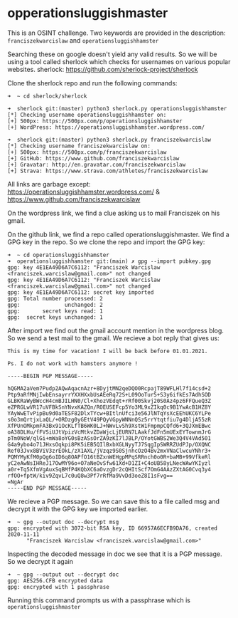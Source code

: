 # opperationsluggishmaster

This is an OSINT challenge. Two keywords are provided in the description: ```franciszekwarcislaw``` and ```operationsluggishhamster```

Searching these on google doesn't yield any valid results.
So we will be using a tool called sherlock which checks for usernames on various popular websites.
sherlock: https://github.com/sherlock-project/sherlock

Clone the sherlock repo and run the following commands:

```
➜  ~ cd sherlock/sherlock

➜  sherlock git:(master) python3 sherlock.py operationsluggishhamster
[*] Checking username operationsluggishhamster on:
[+] 500px: https://500px.com/p/operationsluggishhamster
[+] WordPress: https://operationsluggishhamster.wordpress.com/

➜  sherlock git:(master) python3 sherlock.py franciszekwarcislaw     
[*] Checking username franciszekwarcislaw on:
[+] 500px: https://500px.com/p/franciszekwarcislaw
[+] GitHub: https://www.github.com/franciszekwarcislaw
[+] Gravatar: http://en.gravatar.com/franciszekwarcislaw
[+] Strava: https://www.strava.com/athletes/franciszekwarcislaw
```

All links are garbage except: https://operationsluggishhamster.wordpress.com/ & https://www.github.com/franciszekwarcislaw

On the wordpress link, we find a clue asking us to mail Franciszek on his gmail.

On the github link, we find a repo called operationsluggishmaster. We find a GPG key in the repo. 
So we clone the repo and import the GPG key:

```
➜  ~ cd operationsluggishhamster 
➜  operationsluggishhamster git:(main) ✗ gpg --import pubkey.gpg
gpg: key 4E1EA49D6A7C6112: "Franciszek Warcislaw <franciszek.warcislaw@gmail.com>" not changed
gpg: key 4E1EA49D6A7C6112: "Franciszek Warcislaw <franciszek.warcislaw@gmail.com>" not changed
gpg: key 4E1EA49D6A7C6112: secret key imported
gpg: Total number processed: 2
gpg:              unchanged: 2
gpg:       secret keys read: 1
gpg:  secret keys unchanged: 1
```

After import we find out the gmail account mention in the wordpress blog. So we send a test mail to the gmail.
We recieve a bot reply that gives us:

```
This is my time for vacation! I will be back before 01.01.2021.

Ps. I do not work with hamsters anymore !

-----BEGIN PGP MESSAGE-----

hQGMA2aVem7Pudp2AQwAqacnAzr+8DyjtMN2qeDQO0RcpajT89WFLHl7f14csd+2
Ptp9aRfMNjIwbEnsayrrYXXHXxbUsAEeRq72S+L09OoTur5+S3y6ifkEs7AdhSOD
GLBKRaWyBWccH4cmBJILHN0/Cl+XhozVEdqt+rRf00Skvj20S0Az4pz6FFQueQ3Z
eZPRGLwVR17uVFBkSnYNvxKAZQn/ROEUSEFcp5Yo3ML9xZIkq0c9B1YwAcB1HZ8Y
YAyWwETvPipBu9d0aTESF82DlxTYcw+BItlnUfci3e56JlNTqYsXcEEhUKC6YLPe
s0o3mQrtjxLaQL/+ORDzg0yGEtV49PQyVGpyWNNnQSz5rrYtqtfiu7g4DljA55zR
XfPUnOMkpmFA3Bx91OcKLfTB6WK0LJ+NWvLvSh9XstW1FmpmpCQfd6+3QJXmEBwc
oA38DLHu/fFVSiUJtVpizVcMtkvZDaWjcLjEURN7LAakfJdFn5mUExEYTownmJrG
pTm0NoW/qlGi+mWa8oYG0sBzASsOrZA9zKI7lJBLP/OYotGWBS2We3Q4V4VAd501
G4a9ybo4o71JHxsOqkpi8PK5iEB5QIlBxbXGLNyyTJ7SqgIpSWRRZUdPJp/OXQNC
Ref03Jvx8BViV3zrEOkL/zX1AXL/jVzqz9S0SjnhcOzO4Bv2mxVNaClwcuYNhr3+
PQMYMyKfM0pQg6oID6q8OAPfO16tBZxnWEHgpMPqSRRnch0o0R+baMB+99VfkeRl
yC2eAwNsIHReJ17OwMY96o+O7aNeOvSfw61Xd+D1ZI+C4oUB58yLNecWAwYKIyzl
a0r+Tq5XfmVgAuxSqBMfP4KQbXC6aOvzgDr2cQHItScf7OmG4AAzZXtAG0Cvq3y4
rfOO+fptW/kiv9ZqvL7c0uQ8w3Pf7rRfMa9VvDd3oeZ8I1sFvg==
=NgAr
-----END PGP MESSAGE-----
```

We recieve a PGP message. So we can save this to a file called msg and decrypt it with the GPG key we imported earlier.

```
➜  ~ gpg --output doc --decrypt msg 
gpg: encrypted with 3072-bit RSA key, ID 66957A6ECFB9DA76, created 2020-11-11
      "Franciszek Warcislaw <franciszek.warcislaw@gmail.com>"
```

Inspecting the decoded message in doc we see that it is a PGP message. So we decrypt it again

```
➜  ~ gpg --output out --decrypt doc
gpg: AES256.CFB encrypted data
gpg: encrypted with 1 passphrase
```
Running this command prompts us with a passphrase which is ```operationsluggishmaster```
